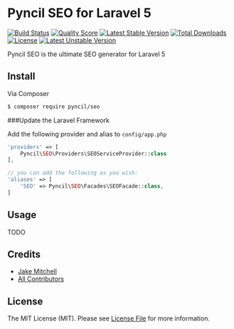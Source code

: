 # Pyncil SEO for Laravel 5

[![Build Status][ico-build]][link-travis]
[![Quality Score][ico-scrutinizer]][link-scrutinizer]
[![Latest Stable Version][ico-stable]][link-packagist]
[![Total Downloads][ico-downloads]][link-packagist]
[![License][ico-license]][link-license]
[![Latest Unstable Version][ico-unstable]][link-packagist]

Pyncil SEO is the ultimate SEO generator for Laravel 5

## Install

Via Composer

``` bash
$ composer require pyncil/seo
```

###Update the Laravel Framework

Add the following provider and alias to `config/app.php`

``` php
'providers' => [
    Pyncil\SEO\Providers\SEOServiceProvider::class
],

// you can add the following as you wish:
'aliases' => [
    'SEO' => Pyncil\SEO\Facades\SEOFacade::class,
]
```

## Usage

TODO

## Credits

- [Jake Mitchell][link-author]
- [All Contributors][link-contributors]

## License

The MIT License (MIT). Please see [License File][link-license] for more information.

[ico-stable]: https://poser.pugx.org/pyncil/seo/v/stable
[ico-unstable]: https://poser.pugx.org/pyncil/seo/v/unstable
[ico-downloads]: https://poser.pugx.org/pyncil/seo/downloads
[ico-license]: https://poser.pugx.org/pyncil/seo/license
[ico-scrutinizer]: https://scrutinizer-ci.com/g/Pyncil/SEO/badges/quality-score.png?b=master
[ico-build]: https://travis-ci.org/Pyncil/SEO.svg?branch=master

[link-travis]: https://travis-ci.org/Pyncil/SEO
[link-packagist]: https://packagist.org/packages/pyncil/seo
[link-scrutinizer]: https://scrutinizer-ci.com/g/Pyncil/SEO
[link-license]: ./LICENSE
[link-author]: https://github.com/Pyncil
[link-contributors]: ../../contributors
